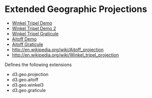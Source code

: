 # Extended Geographic Projections

* [Winkel Tripel Demo](http://bl.ocks.org/3664041)
* [Winkel Tripel Demo 2](http://bl.ocks.org/3682676)
* [Winkel Tripel Graticule](http://bl.ocks.org/3664049)
* [Aitoff Demo](http://bl.ocks.org/3664044)
* [Aitoff Graticule](http://bl.ocks.org/3664045)
* http://en.wikipedia.org/wiki/Aitoff_projection
* http://en.wikipedia.org/wiki/Winkel_tripel_projection

Defines the following extensions

* d3.geo.projection
* d3.geo.aitoff
* d3.geo.winkel3
* d3.geo.graticule
